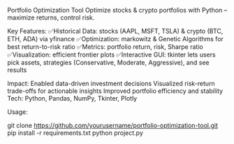 Portfolio Optimization Tool
Optimize stocks & crypto portfolios with Python – maximize returns, control risk.

Key Features:
✅Historical Data: stocks (AAPL, MSFT, TSLA) & crypto (BTC, ETH, ADA) via yfinance
✅Optimization: markowitz & Genetic Algorithms for best return-to-risk ratio
✅Metrics: portfolio return, risk, Sharpe ratio
✅Visualization: efficient frontier plots
✅Interactive GUI: tkinter lets users pick assets, strategies (Conservative, Moderate, Aggressive), and see results

Impact:
Enabled data-driven investment decisions
Visualized risk-return trade-offs for actionable insights
Improved portfolio efficiency and stability
Tech: Python, Pandas, NumPy, Tkinter, Plotly

Usage:

git clone https://github.com/yourusername/portfolio-optimization-tool.git
pip install -r requirements.txt
python project.py
